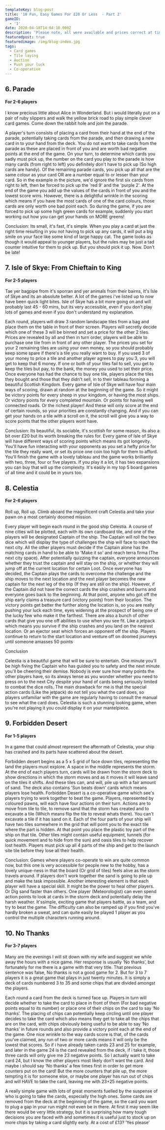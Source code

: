```yaml
---
templateKey: blog-post
title: '10 Fun, Easy Games For £20 Or Less  - Part 2'
gameID:
  - '1'
date: 2020-04-18T14:04:10.000Z
description: 'Please note, all were available and prices correct at time of posting...'
featuredpost: true
featuredimage: /img/blog-index.jpg
tags:
  - Card games
  - Tile laying
  - Auction
  - Push your luck
  - Co-operative
---
```



## 6. Parade

#### For 2-6 players

I know precious little about Alice in Wonderland. But i would literally put on a pair of ruby slippers and walk the yellow brick road to play simple clever card games. Come down the rabbit hole and join the parade. 

A player's turn consists of placing a card from their hand at the end of the parade, potentially taking cards from the parade, and then drawing a new card in to your hand from the deck. You do not want to take cards from the parade as these are placed in front of you and are worth bad negative points at the end of the game. On your turn, to determine which cards you sadly must pick up, the number on the card you play to the parade is how many cards (from right to left) you definitely don't have to pick up (So high cards are handy). Of the remaining parade cards, you pick up all that are the same colour as your card OR are a number equal to or lesser than your card. So in the example in the picture, we'd ignore the first six cards from right to left, then be forced to pick up the 'red 9' and the 'purple 2'. At the end of the game you add up the values of the cards in front of you and the lowest score wins. However, there is a delightful wrinkle in the scoring which means if you have the most cards of one of the card colours, those cards are only worth one bad point each. So during the game, if you are forced to pick up some high green cards for example, suddenly you start working out how you can get your hands on MORE greens!

Conclusion: Its small, it's fast, it's simple. When you play a card at just the right time resulting in you not having to pick up any cards, it will put a big smile on your face like some kind of large happy cat. The game looks as though it would appeal to younger players, but the rules may be just a tad counter intuitive for them to pick up. But you should pick it up. Now. Don't be late!



## 7. Isle of Skye: From Chieftain to King

#### For 2-5 players

Tae yer bagpipe from it's sporran and yer animals from their bairns, It's Isle of Skye and its an absolute belter. A lot of the games i've listed up to now have been quick light bites. Isle of Skye has a bit more going on and will probably last 45 - 60 mins, but its very accessible, even if you don’t play lots of games and even if you don't understand my explanation. 

Each round, players will draw 3 random landscape tiles from a bag and place them on the table in front of their screen. Players will secretly decide which one of these 3 will be binned and set a price for the other 2 tiles. Prices are revealed by all and then in turn order, players will be able to purchase one tile from in front of any other player. The prices you set for your 2 remaining tiles are using your own money, so you should probably keep some spare if there's a tile you really want to buy. If you used 3 of your money to price a tile and another player agrees to pay you 3, you will get to keep that 6 money. If one or both of your tiles fail to sell, you get to keep the tiles but pay, to the bank, the money you used to set their price. Once everyone has had the chance to buy one tile, players place the tiles they bought and those that they didn't sell, in to their tableau forming a beautiful Scottish Kingdom. Every game of Isle of Skye will have four main ways of scoring, drawn at random at the beginning of the game. So it might be victory points for every sheep in your kingdom, or having the most ships. Or victory points for every completed mountain. Or points for having well connected roads. Or the richest player! And these will only score at the end of certain rounds, so your priorities are constantly changing. And if you can get your hands on a tile with a scroll on it, the scroll will give you a way to score points that the other players wont have.

Conclusion: Its beautiful, its sociable, it's scottish for some reason, its also a bit over £20 but its worth breaking the rules for. Every game of Isle of Skye will have different ways of scoring points which means its got longevity. You'll have fun interacting with your opponents as you set a hefty price for the tile they really want, or set its price one coin too high for them to afford. You'll finish the game with a lovely tableau and the game works brilliantly with two, three, four or five players. If you play it a lot, it has two expansions you can buy that will up the complexity. It's easily in my top 5 board games of all time and it could be in yours too.



## 8. Celestia

#### For 2-6 players

Roll up, Roll up. Climb aboard the magnificent craft Celestia and take your pawn on a most certainly doomed mission. 

Every player will begin each round in the good ship Celestia. A course of nine cities will be plotted, each with its own cardboard tile, and one of the players will be designated Captain of the ship. The Captain will roll the two dice which will display the type of challenges the ship will face to reach the next city. All the other players must decide if the Captain alone has the matching cards in hand to be able to 'Make it so' and reach terra firma (The next city space). After potentially quizzing the captain, everyone announces whether they trust the captain and will stay on the ship, or whether they will jump off at the current location for certain Loot. Once everyone has decided, the Captain plays the cards to overcome the challenge and the ship moves to the next location and the next player becomes the new captain for the next leg of the trip (If they are still on the ship). However, if the Captain did not have the correct cards the ship crashes and burns and everyone goes back to the beginning. At that point, anyone who got off the ship early claims a treasure card (victory points) from their location. The victory points get better the further along the location is, so you are really pushing your luck each time, eyes widening at the prospect of being one of the lucky few who make it the farthest. There are also a bunch of other cards that give you one off abilities to use when you see fit. Like a jetpack which means you survive if the ship crashes and you land on the nearest location. Or an ejector seat which forces an opponent off the ship. Players continue to return to the start location and venture off on doomed journeys until someone amasses 50 points

Conclusion

Celestia is a beautiful game that will be sure to entertain. One minute you'll be high fiving the Captain who has guided you to safety and the next minute you'll be cheering their demise. Nobody is ever sure how many points the other players have, so its always tense as you wonder whether you need to press on to the next City despite your hand of cards being seriously limited to combat the dice rolls. The main drawback for me is that the special action cards (Like the jetpack) do not tell you what the card does, so players unfamiliar with the game are regularly having to consult the manual to see what the card does. Celestia is such a stunning looking game, when you're not playing it you could display it on your mantelpiece.



## 9. Forbidden Desert

#### For 1-5 players

In a game that could almost represent the aftermath of Celestia, your ship has crashed and its parts have scattered about the desert. 

Forbidden desert begins as a 5 x 5 grid of face down tiles, representing the land the players must explore. A space in the middle represents the storm. At the end of each players turn, cards will be drawn from the storm deck to show directions in which the storm moves and as it moves it will leave sand on the tiles it shifts. And these tiles can, and will, pile up with a fair amount of sand. The deck also contains 'Sun beats down' cards which means players lose health. Forbidden Desert is a co-operative game which see's players trying to work together to beat the game. Players, represented by coloured pawns, will each have four actions on their turn. Actions are to move from tile to tile, to remove sand that the storm has created and to excavate a tile (Which means flip the tile to reveal whats there). You can't excavate a tile if it has sand on it. Each of the four parts of your ship will have two tiles somewhere in the grid that will point you to the exact tile where the part is hidden. At that point you place the plastic toy part of the ship on that tile. Other tiles might contain useful equipment, tunnels (for quick movement and to hide from the sun) and oasis tiles to help recover lost health. Players must pick up all 4 parts of the ship and get to the launch site tile before they lose all their health.

Conclusion: Games where players co-operate to win are quite common now, but this one is very accessible for people new to the hobby, has a lovely unique-ness in that the board (Or grid of tiles) feels alive as the storm travels around. If players don't work together the sand is going to pile up and make the task impossible. Another interesting element is that each player will have a special skill. It might be the power to heal other players. Or Dig sand faster than others. One player (Meteorologist) can even spend action points to look at cards in the storm deck and potentially delay the harsh weather. It'ssimple, exciting game that players battle, as a team, and try to beat the game. The difficulty can also be ramped up if you find you've hardly broken a sweat, and can quite easily be played 1 player as you control the multiple characters running around. 

## 10. No Thanks

#### For 3-7 players

Many are the evenings I will sit down with my wife and suggest we while away the hours with a nice game. Her response is usually ‘No thanks’, but fortunately for me there is a game with that very title. That previous sentence was false, No thanks is not a good game for 2. But for 3 to 7 players it is a great game that plays in just twenty minutes. It is simply a deck of cards numbered 3 to 35 and some chips that are divided amongst the players. 

Each round a card from the deck is turned face up. Players in turn will decide whether to take the card to place in front of them (For bad negative points equal to its number) or place one of their chips on the card to say ‘No thanks’. The placing of chips can potentially keep circling until one player decides to take the card which also means they get to take all the chips that are on the card, with chips obviously being useful to be able to say ‘No thanks’ in future rounds and also provide a victory point each at the end of the game. One nice wrinkle to the way cards score is that, of the cards you’ve claimed, any run of two or more cards means it will only be the lowest that scores. So if i have already taken cards 23 and 25 for example, and later in the game 24 is the card revealed from the deck, if i take it, those three cards will only give me 23 negative points. So I actually want to take card 24, but I know the other players most likely don’t want the card. And maybe i should say ‘No thanks’ a few times first in order to get more counters put on the card! But the more counters that pile up, the more tempting it is for someone else, or maybe one player has run out of chips and will HAVE to take the card, leaving me with 23+25 negative points.

A really simple game with lots of great moments fuelled by the suspense of who is going to take the cards, especially the high ones. Some cards are removed from the deck at the beginning of the game, so the card you want to plug a gap in your run might not even be in there. At first it may seem like there would be very little strategy, but it is surprising how many tough decisions you are faced with and sometimes it is useful just to stock up on more chips by taking a card slightly early. At a cost of £13? ‘Yes please’